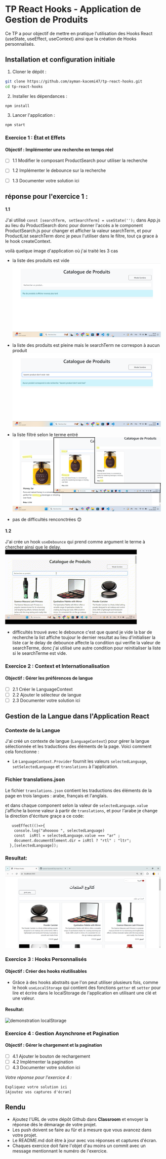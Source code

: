 # TP React Hooks - Application de Gestion de Produits

Ce TP a pour objectif de mettre en pratique l'utilisation des Hooks React (useState, useEffect, useContext) ainsi que la création de Hooks personnalisés.

## Installation et configuration initiale

1. Cloner le dépôt :
```bash
git clone https://github.com/ayman-kacemi47/tp-react-hooks.git
cd tp-react-hooks
```


2. Installer les dépendances :
```bash
npm install
```

3. Lancer l'application :
```bash
npm start
```

### Exercice 1 : État et Effets 
#### Objectif : Implémenter une recherche en temps réel

- [ ] 1.1 Modifier le composant ProductSearch pour utiliser la recherche
- [ ] 1.2 Implémenter le debounce sur la recherche
- [ ] 1.3 Documenter votre solution ici


## réponse pour l'exercice 1 :
#### 1.1
J'ai utilisé ```const [searchTerm, setSearchTerm] = useState('');``` dans App.js au lieu du ProductSearch donc pour donner l'accés a le component ProductSearch.js pour changer et afficher la valeur searchTerm,  et pour ProductList searchTerm donc je peux l'utiliser dans le filtre, tout ça grace à le hook createContext.

voilà quelque image d'application où j'ai traité les 3 cas 
   - la liste des produits est vide
   ![liste des produits est vide](captures/no_products.png)

   - la liste des produits est pleine mais le searchTerm ne correspon à aucun produit
   ![pas de produit correspond à votre recherche](captures/search_not_found.png)

   - la liste filtré selon le terme entré
   ![produits correspond à votre recherche](captures/search_result.png)
   - pas de difficultés renconctrées 😊

#### 1.2
J'ai crée un hook ```useDebounce``` qui prend comme argument le terme à chercher ainsi que le delay.
   ![gif pour test de recherche avec debounce ](captures/debounce_search.gif)

   - difficultés trouvé avec le debounce c'est que quand je vide la bar de recherche la list affiche toujour le dernier resultat au lieu d'initialiser la liste car le delay de debounce affecte la condition qui verifie la valeur de searchTerme, donc j'ai utilisé une autre condition pour reinitialiser la liste si le searchTerme est vide.






### Exercice 2 : Context et Internationalisation
#### Objectif : Gérer les préférences de langue

- [ ] 2.1 Créer le LanguageContext
- [ ] 2.2 Ajouter le sélecteur de langue
- [ ] 2.3 Documenter votre solution ici

## Gestion de la Langue dans l'Application React

### Contexte de la Langue

J'ai créé un contexte de langue (`LanguageContext`) pour gérer la langue sélectionnée et les traductions des éléments de la page. Voici comment cela fonctionne :

- Le `LanguageContext.Provider` fournit les valeurs `selectedLanguage`, `setSelectedLanguage` et `translations` à l'application.

### Fichier translations.json

Le fichier `translations.json` contient les traductions des éléments de la page en trois langues : arabe, français et l'anglais.

et dans chaque component selon la valeur de  `selectedLanguage.value` j'affiche la bonne valeur à partir de `translations`, et pour l'arabe je change la direction d'écriture graçe a ce code:
```
   useEffect(()=>{
    console.log("ahooooo ", selectedLanguage)
    const  isRtl = selectedLanguage.value === "ar" ;
    document.documentElement.dir = isRtl ? "rtl" : "ltr";
  },[selectedLanguage]);
```

### Resultat:
   ![exemple transaltion en arabe](captures/translation.png)
### Exercice 3 : Hooks Personnalisés
#### Objectif : Créer des hooks réutilisables

- Grâce à des hooks abstraits que l'on peut utiliser plusieurs fois, comme le hook `useLocalStorage` qui contient des fonctions `getter` et `setter` pour lire et écrire dans le localStorage de l'application en utilisant une clé et une valeur.

#### Resultat:
   ![demonstration localStorage](captures/useLocalStorage.gif)


### Exercice 4 : Gestion Asynchrone et Pagination
#### Objectif : Gérer le chargement et la pagination

- [ ] 4.1 Ajouter le bouton de rechargement
- [ ] 4.2 Implémenter la pagination
- [ ] 4.3 Documenter votre solution ici

_Votre réponse pour l'exercice 4 :_
```
Expliquez votre solution ici
[Ajoutez vos captures d'écran]
```

## Rendu

- Ajoutez l'URL de votre dépôt Github dans  **Classroom** et envoyer la réponse dès le démarage de votre projet.
- Les push doivent se faire au fûr et à mesure que vous avancez dans votre projet.
- Le README.md doit être à jour avec vos réponses et captures d'écran. 
- Chaques exercice doit faire l'objet d'au moins un commit avec un message mentionnant le numéro de l'exercice.